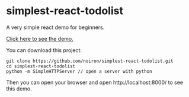 # simplest-react-todolist
A very simple react demo for beginners.

[Click here to see the demo.](http://www.wukai.me/simplest-react-todolist/)

You can download this project:

    git clone https://github.com/noiron/simplest-react-todolist.git
    cd simplest-react-todolist
    python -m SimpleHTTPServer // open a server with python

Then you can open your browser and open http://localhost:8000/ to see this demo.
